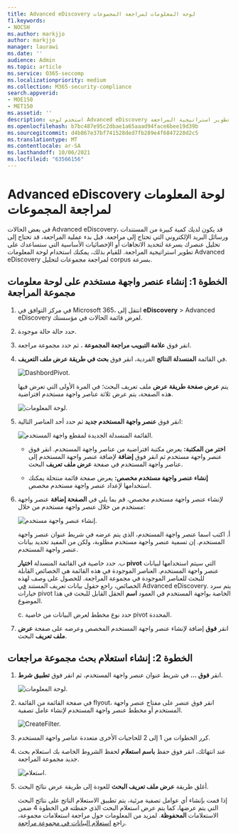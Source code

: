 ```yaml
---
title: Advanced eDiscovery لوحة المعلومات لمراجعة المجموعات
f1.keywords:
- NOCSH
ms.author: markjjo
author: markjjo
manager: laurawi
ms.date: ''
audience: Admin
ms.topic: article
ms.service: O365-seccomp
ms.localizationpriority: medium
ms.collection: M365-security-compliance
search.appverid:
- MOE150
- MET150
ms.assetid: ''
description: استخدم لوحة Advanced eDiscovery المعلومات لمراجعة المجموعات لتحليل مجموعة العناصر بسرعة لتحديد الاتجاهات أو الإحصائيات الأساسية التي ستساعدك على تطوير استراتيجية المراجعة.
ms.openlocfilehash: b7bc487e95c2dbae1a65aaad94face6bee19d39b
ms.sourcegitcommit: d4b867e37bf741528ded7fb289e4f6847228d2c5
ms.translationtype: MT
ms.contentlocale: ar-SA
ms.lasthandoff: 10/06/2021
ms.locfileid: "63566156"
---
```

# <a name="advanced-ediscovery-dashboard-for-review-sets"></a>Advanced eDiscovery لوحة المعلومات لمراجعة المجموعات

في بعض الحالات Advanced eDiscovery، قد يكون لديك كمية كبيرة من المستندات ورسائل البريد الإلكتروني التي تحتاج إلى مراجعة. قبل بدء عملية المراجعة، قد تحتاج إلى تحليل عنصرك بسرعة لتحديد الاتجاهات أو الإحصائيات الأساسية التي ستساعدك على تطوير استراتيجية المراجعة. للقيام بذلك، يمكنك استخدام لوحة المعلومات Advanced eDiscovery لمراجعة مجموعات لتحليل corpus بسرعة.

## <a name="step-1-create-a-widget-on-the-review-set-dashboard"></a>الخطوة 1: إنشاء عنصر واجهة مستخدم على لوحة معلومات مجموعة المراجعة

1. في مركز التوافق في Microsoft 365، انتقل إلى **eDiscovery** > Advanced eDiscovery لعرض قائمة الحالات في مؤسستك.
  
2. حدد حالة حالة موجودة.
  
3. انقر فوق **علامة التبويب مراجعة المجموعة** ، ثم حدد مجموعة مراجعة.
  
4. في القائمة **المنسدلة النتائج** الفردية، انقر فوق **بحث في طريقة عرض ملف التعريف**. 

   ![DashbordPivot.](../media/dashboardpivot.png)

   يتم **عرض صفحة طريقة عرض** ملف تعريف البحث؛ في المرة الأولى التي تعرض فيها هذه الصفحة، يتم عرض ثلاثة عناصر واجهة مستخدم افتراضية.

   ![لوحة المعلومات.](../media/dashboardonly.png)
  
5. انقر فوق **عنصر واجهة المستخدم جديد** ثم حدد أحد العناصر التالية:

   ![القائمة المنسدلة الجديدة لمقطع واجهة المستخدم.](../media/NewWidgetDropdownBox.png)

   - **اختر من المكتبة:** يعرض مكتبة افتراضية من عناصر واجهة المستخدم. انقر فوق عنصر واجهة مستخدم ثم انقر فوق **إضافة** لإضافة عنصر واجهة المستخدم إلى عناصر واجهة المستخدم في صفحة **عرض ملف تعريف** البحث.
  
   - **إنشاء عنصر واجهة مستخدم مخصص:** يعرض صفحة قائمة منتحلة يمكنك استخدامها لإعداد عنصر واجهة مستخدم مخصص. 

6. لإنشاء عنصر واجهة مستخدم مخصص، قم بما يلي في **الصفحة إضافة** عنصر واجهة مستخدم من خلال عنصر واجهة مستخدم من خلال:

   ![إنشاء عنصر واجهة مستخدم.](../media/addwidget.png)

    أ. اكتب اسما عنصر واجهة المستخدم، الذي يتم عرضه في شريط عنوان عنصر واجهة المستخدم. إن تسمية عنصر واجهة مستخدم مطلوبة، ولكن من المفيد تحديد بيانات عنصر واجهة المستخدم.

    ب. حدد خاصية في القائمة المنسدلة **اختيار pivot** التي سيتم استخدامها لبيانات عنصر واجهة المستخدم. العناصر الموجودة في هذه القائمة هي الخصائص القابلة للبحث للعناصر الموجودة في مجموعة المراجعة. للحصول على وصف لهذه الخصائص، راجع حقول بيانات تعريف المستند [في](document-metadata-fields-in-Advanced-eDiscovery.md) Advanced eDiscovery. يتم سرد خيارات pivot الخاصة بواجهة المستخدم في العمود **اسم** الحقل القابل للبحث في هذا الموضوع.

    c. حدد نوع مخطط لعرض البيانات من خاصية pivot المحددة.

  6. انقر **فوق** إضافة لإنشاء عنصر واجهة المستخدم المخصص وعرضه على صفحة **عرض ملف تعريف** البحث.

## <a name="step-2-create-a-review-set-search-query"></a>الخطوة 2: إنشاء استعلام بحث مجموعة مراجعات

1. انقر **فوق ...** في شريط عنوان عنصر واجهة المستخدم، ثم انقر فوق **تطبيق شرط**.

   ![لوحة المعلومات.](../media/searchprofilehome.png)

2. في صفحة القائمة من القائمة flyout، انقر فوق عنصر على مفتاح عنصر واجهة المستخدم أو مخطط عنصر واجهة المستخدم لإنشاء عامل تصفية.

   ![CreateFilter.](../media/applyconditionfilter.png)

3. كرر الخطوات من 1 إلى 2 للحاجيات الأخرى متعددة عناصر واجهة المستخدم. 

4. عند انتهائك، انقر فوق حفظ **باسم استعلام** لحفظ الشروط الخاصة بك استعلام بحث جديد مجموعة المراجعة.

   ![استعلام.](../media/savequery.png)

5. أغلق طريقة **عرض ملف تعريف البحث** للعودة إلى طريقة عرض نتائج البحث.

   إذا قمت بإنشاء أي عوامل تصفية مرئية، يتم تطبيق الاستعلام الناتج على نتائج البحث التي يتم عرضها، كما يتم عرض استعلام البحث الذي حفظته في الخطوة 4 ضمن الاستعلامات **المحفوظة**. لمزيد من المعلومات حول مراجعة استعلامات مجموعة، راجع [استعلام البيانات في مجموعة مراجعة](review-set-search.md).
